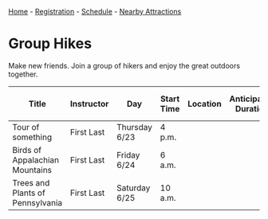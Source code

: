 [Home](index.md) - [Registration](registration.md) - [Schedule](schedule.md) - [Nearby Attractions](nearby-attractions.md)
# Group Hikes

Make new friends. Join a group of hikers and enjoy the great outdoors together.

| Title                            | Instructor | Day           | Start Time | Location | Anticipated Duration | Difficulty, other comments |
|----------------------------------|------------|---------------|------------|----------|----------------------|----------------------------|
| Tour of something         | First Last | Thursday 6/23 | 4 p.m.     |          |                      | For example                |
| Birds of Appalachian Mountains   | First Last | Friday 6/24   | 6 a.m.     |          |                      | This is an example         |
| Trees and Plants of Pennsylvania | First Last | Saturday 6/25 | 10 a.m.    |          |                      | This is also an example    |